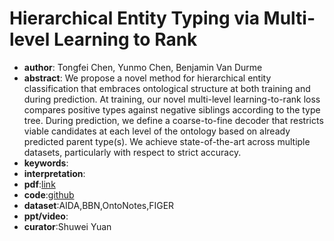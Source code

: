 #  Hierarchical Entity Typing via Multi-level Learning to Rank

* **author**: Tongfei Chen, Yunmo Chen, Benjamin Van Durme
* **abstract**: We propose a novel method for hierarchical entity classification that embraces ontological structure at both training and during prediction. At training, our novel multi-level learning-to-rank loss compares positive types against negative siblings according to the type tree. During prediction, we define a coarse-to-fine decoder that restricts viable candidates at each level of the ontology based on already predicted parent type(s). We achieve state-of-the-art across multiple datasets, particularly with respect to strict accuracy.
* **keywords**:
* **interpretation**:
* **pdf**:[link](https://arxiv.org/pdf/2004.02286)
* **code**:[github](https://github.com/ctongfei/hierarchical-typing)
* **dataset**:AIDA,BBN,OntoNotes,FIGER
* **ppt/video**:
* **curator**:Shuwei Yuan

